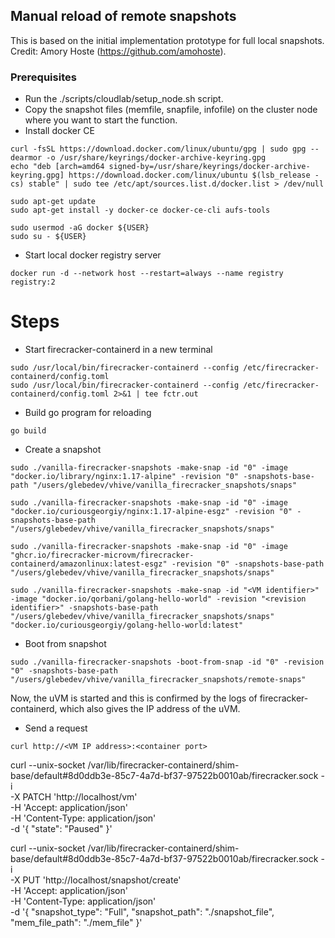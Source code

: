 ## Manual reload of remote snapshots
This is based on the initial implementation prototype for full local snapshots. Credit: Amory Hoste (https://github.com/amohoste).


### Prerequisites
- Run the ./scripts/cloudlab/setup_node.sh script.
- Copy the snapshot files (memfile, snapfile, infofile) on the cluster node where you want to start the function.
-  Install docker CE
````
curl -fsSL https://download.docker.com/linux/ubuntu/gpg | sudo gpg --dearmor -o /usr/share/keyrings/docker-archive-keyring.gpg
echo "deb [arch=amd64 signed-by=/usr/share/keyrings/docker-archive-keyring.gpg] https://download.docker.com/linux/ubuntu $(lsb_release -cs) stable" | sudo tee /etc/apt/sources.list.d/docker.list > /dev/null

sudo apt-get update
sudo apt-get install -y docker-ce docker-ce-cli aufs-tools

sudo usermod -aG docker ${USER}
sudo su - ${USER}
````

- Start local docker registry server
```
docker run -d --network host --restart=always --name registry registry:2
```

# Steps
- Start firecracker-containerd in a new terminal
```
sudo /usr/local/bin/firecracker-containerd --config /etc/firecracker-containerd/config.toml
sudo /usr/local/bin/firecracker-containerd --config /etc/firecracker-containerd/config.toml 2>&1 | tee fctr.out
```
- Build go program for reloading
```
go build
```
- Create a snapshot
```
sudo ./vanilla-firecracker-snapshots -make-snap -id "0" -image "docker.io/library/nginx:1.17-alpine" -revision "0" -snapshots-base-path "/users/glebedev/vhive/vanilla_firecracker_snapshots/snaps"

sudo ./vanilla-firecracker-snapshots -make-snap -id "0" -image "docker.io/curiousgeorgiy/nginx:1.17-alpine-esgz" -revision "0" -snapshots-base-path "/users/glebedev/vhive/vanilla_firecracker_snapshots/snaps"

sudo ./vanilla-firecracker-snapshots -make-snap -id "0" -image "ghcr.io/firecracker-microvm/firecracker-containerd/amazonlinux:latest-esgz" -revision "0" -snapshots-base-path "/users/glebedev/vhive/vanilla_firecracker_snapshots/snaps"

sudo ./vanilla-firecracker-snapshots -make-snap -id "<VM identifier>" -image "docker.io/qorbani/golang-hello-world" -revision "<revision identifier>" -snapshots-base-path "/users/glebedev/vhive/vanilla_firecracker_snapshots/snaps"
"docker.io/curiousgeorgiy/golang-hello-world:latest"
```
- Boot from snapshot
```
sudo ./vanilla-firecracker-snapshots -boot-from-snap -id "0" -revision "0" -snapshots-base-path "/users/glebedev/vhive/vanilla_firecracker_snapshots/remote-snaps"
```

Now, the uVM is started and this is confirmed by the logs of firecracker-containerd, which also gives the IP address of the uVM.

- Send a request
```
curl http://<VM IP address>:<container port>
```


curl --unix-socket /var/lib/firecracker-containerd/shim-base/default#8d0ddb3e-85c7-4a7d-bf37-97522b0010ab/firecracker.sock -i \
-X PATCH 'http://localhost/vm' \
-H 'Accept: application/json' \
-H 'Content-Type: application/json' \
-d '{
"state": "Paused"
}'

curl --unix-socket /var/lib/firecracker-containerd/shim-base/default#8d0ddb3e-85c7-4a7d-bf37-97522b0010ab/firecracker.sock -i \
-X PUT 'http://localhost/snapshot/create' \
-H  'Accept: application/json' \
-H  'Content-Type: application/json' \
-d '{
"snapshot_type": "Full",
"snapshot_path": "./snapshot_file",
"mem_file_path": "./mem_file"
}'